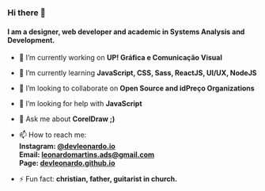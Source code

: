 ### Hi there 👋

#### I am a designer, web developer and academic in Systems Analysis and Development.

- 🔭 I’m currently working on <b>UP! Gráfica e Comunicação Visual</b>
- 🌱 I’m currently learning <b>JavaScript, CSS, Sass, ReactJS, UI/UX, NodeJS</b>
- 👯 I’m looking to collaborate on <b>Open Source and idPreço Organizations</b>
- 🤔 I’m looking for help with <b>JavaScript</b>
- 💬 Ask me about <b>CorelDraw ;)</b>
- 📫 How to reach me:
  <b><br>Instagram: <a href="https://www.instagram.com/devleonardo.io">@devleonardo.io</a></b>
  <b><br>Email: <a href="mailto:leonardomartins.ads@gmail.com">leonardomartins.ads@gmail.com</a></b>
  <b><br>Page: <a href="https://devleonardo.github.io/">devleonardo.github.io</a></b>

- ⚡ Fun fact: <b>christian, father, guitarist in church.</b>
